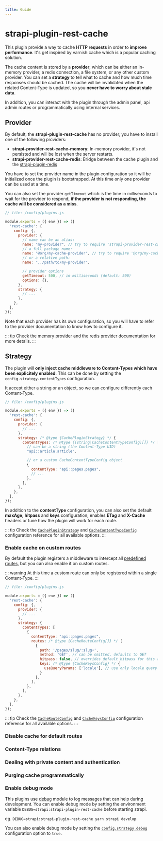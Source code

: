 ```yaml
---
title: Guide
---
```


# strapi-plugin-rest-cache

This plugin provide a way to cache **HTTP requests** in order to **improve performance**. It's get inspired by varnish cache which is a popular caching solution.

The cache content is stored by a **provider**, which can be either an in-memory provider, a redis connection, a file system, or any other custom provider.
You can set a **strategy** to tell what to cache and how much time responses should be cached. The cache will be invalidated when the related Content-Type is updated, so you **never have to worry about stale data**.

In addition, you can interact with the plugin through the admin panel, api admin routes or programmatically using internal services.

## Provider

By default, the **strapi-plugin-rest-cache** has no provider, you have to install one of the following providers:

- **strapi-provider-rest-cache-memory**: In-memory provider, it's not persisted and will be lost when the server restarts.
- **strapi-provider-rest-cache-redis**: Bridge between the cache plugin and the [strapi-plugin-redis](https://github.com/strapi-community/strapi-plugin-redis)

You have to set the provider name in the plugin configuration so it will be initialized once the plugin is bootstrapped. At this time only one provider can be used at a time.

You can also set the provider `getTimeout` which is the time in milliseconds to wait for the provider to respond, **if the provider is not responding, the cache will be considered as a miss**.

```js {6-17}
// file: /config/plugins.js

module.exports = ({ env }) => ({
  'rest-cache': {
    config: {,
      provider: {
        // name can be an alias:
        name: "my-provider", // try to require 'strapi-provider-rest-cache-my-provider'
        // a full package name:
        name: "@org/my-cache-provider", // try to require '@org/my-cache-provider'
        // or a relative path:
        name: "../path/to/my-provider",

        // provider options
        getTimeout: 500, // in milliseconds (default: 500)
        options: {},
      },
      strategy: {
        // ...
      },
    },
  },
});
```

Note that each provider has its own configuration, so you will have to refer to the provider documentation to know how to configure it.

::: tip
Check the [memory provider](./memory-provider.html) and the [redis provider](./redis-provider.html) documentation for more details.
:::

## Strategy

The plugin will **only inject cache middleware to Content-Types which have been explicitely enabled**. This can be done by setting the `config.strategy.contentTypes` configuration.

It accept either a string or an object, so we can configure differently each Content-Type.

```js {9-20}
// file: /config/plugins.js

module.exports = ({ env }) => ({
  'rest-cache': {
    config: {,
      provider: {
        // ...
      },
      strategy: /* @type {CachePluginStrategy} */ {
        contentTypes: /* @type {(string|CacheContentTypeConfig)[]} */ [
          // can be a string (the Content-Type UID)
          "api::article.article",

          // or a custom CacheContentTypeConfig object
          {
            contentType: "api::pages.pages",
            // ...
          },
        ],
      },
    },
  },
});
```

In addition to the **contentType** configuration, you can also set the default **maxAge**, **hitpass** and **keys** configuration, enables **ETag** and **X-Cache** headers or tune how the plugin will work for each route.

::: tip
Check the [`CachePluginStrategy`](./configuration-reference.html#cachepluginstrategy) and [`CacheContentTypeConfig`](./configuration-reference.html#cachecontenttypeconfig) configuration reference for all available options.
:::

### Enable cache on custom routes

By default the plugin registers a middleware to intercept all [predefined routes](https://docs.strapi.io/developer-docs/latest/developer-resources/database-apis-reference/rest-api.html#api-endpoints), but you can also enable it on custom routes.

::: warning
At this time a custom route can only be registered within a single Content-Type.
:::

```js {13-22}
// file: /config/plugins.js

module.exports = ({ env }) => ({
  'rest-cache': {
    config: {,
      provider: {
        // ...
      },
      strategy: {
        contentTypes: [
          {
            contentType: "api::pages.pages",
            routes: /* @type {CacheRouteConfig[]} */ [
              {
                path: '/pages/slug/:slug+',
                method: 'GET', // can be omitted, defaults to GET
                hitpass: false, // overrides default hitpass for this route
                keys: /* @type {CacheKeysConfig} */ {
                  useQueryParams: ['locale'], // use only locale query param for keys
                }
              },
            ],
          },
        ],
      },
    },
  },
});
```

::: tip
Check the [`CacheRouteConfig`](./configuration-reference.html#cacherouteconfig) and [`CacheKeysConfig`](./configuration-reference.html#cachekeysconfig) configuration reference for all available options.
:::

### Disable cache for default routes

### Content-Type relations

### Dealing with private content and authentication

### Purging cache programmatically

### Enable debug mode

This plugins use [debug](https://www.npmjs.com/package/debug) module to log messages that can help during development.
You can enable debug mode by setting the environment variable `DEBUG=strapi:strapi-plugin-rest-cache` before starting strapi.

eg. `DEBUG=strapi:strapi-plugin-rest-cache yarn strapi develop`

You can also enable debug mode by setting the [`config.strategy.debug`](./configuration-reference.html#debug) configuration option to `true`.
